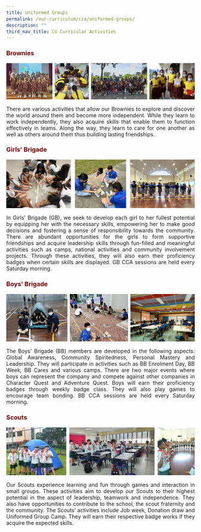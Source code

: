 ```yaml
---
title: Uniformed Groups
permalink: /our-curriculum/cca/uniformed-groups/
description: ""
third_nav_title: Co Curricular Activities
---
```


<h3 style="text-align: justify;"><strong><span style="color: #800000;">Brownies</span></strong></h3>

![](/images/Brownies.jpg)
<p style="text-align: justify;">There are various activities that allow our Brownies to explore and discover the world around them and become more independent. While they learn to work independently, they also acquire skills that enable them to function effectively in teams. Along the way, they learn to care for one another as well as others around them thus building lasting friendships.</p>

<h3 style="text-align: justify;"><strong><span style="color: #800000;">Girls' Brigade</span></strong></h3>

![](/images/Girl's%20Brigade.jpg)
<p style="text-align: justify;">In Girls' Brigade (GB), we seek to develop each girl to her fullest potential by equipping her with the necessary skills, empowering her to make good decisions and fostering a sense of responsibility towards the community. There are abundant opportunities for the girls to form supportive friendships and acquire leadership skills through fun-filled and meaningful activities such as camps, national activities and community involvement projects. Through these activities, they will also earn their proficiency badges when certain skills are displayed. GB CCA sessions are held every Saturday morning.</p>

<h3 style="text-align: justify;"><strong><span style="color: #800000;">Boys' Brigade</span></strong></h3>

![](/images/Boys%20Brigade.jpg)
<p style="text-align: justify;">The Boys' Brigade (BB) members are developed in the following aspects: Global Awareness, Community Spiritedness, Personal Mastery and Leadership. They will participate in activities such as BB Enrolment Day, BB Week, BB Cares and various camps. There are two major events where boys can represent the company and compete against other companies in Character Quest and Adventure Quest. Boys will earn their proficiency badges through weekly badge class. They will also play games to encourage team bonding. BB CCA sessions are held every Saturday morning.</p>

<h3 style="text-align: justify;"><strong><span style="color: #800000;">Scouts</span></strong></h3> 

![](/images/Scouts.jpg)
<p style="text-align: justify;">Our Scouts experience learning and fun through games and interaction in small groups. These activities aim to develop our Scouts to their highest potential in the aspect of leadership, teamwork and independence. They also have opportunities to contribute to the school, the scout fraternity and the community. The Scouts&rsquo; activities include Job week, Donation draw and Uniformed Group Camp. They will earn their respective badge works if they acquire the expected skills.</p>